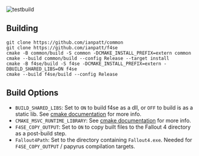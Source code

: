 ![testbuild](https://github.com/ianpatt/f4se/workflows/testbuild/badge.svg)

## Building

```
git clone https://github.com/ianpatt/common
git clone https://github.com/ianpatt/f4se
cmake -B common/build -S common -DCMAKE_INSTALL_PREFIX=extern common
cmake --build common/build --config Release --target install
cmake -B f4se/build -S f4se -DCMAKE_INSTALL_PREFIX=extern -DBUILD_SHARED_LIBS=ON f4se
cmake --build f4se/build --config Release
```

## Build Options

* `BUILD_SHARED_LIBS`: Set to `ON` to build f4se as a dll, or `OFF` to build is as a static lib. See [cmake documentation](https://cmake.org/cmake/help/latest/variable/BUILD_SHARED_LIBS.html) for more info.
* `CMAKE_MSVC_RUNTIME_LIBRARY`: See [cmake documentation](https://cmake.org/cmake/help/latest/variable/CMAKE_MSVC_RUNTIME_LIBRARY.html) for more info.
* `F4SE_COPY_OUTPUT`: Set to `ON` to copy built files to the Fallout 4 directory as a post-build step.
* `Fallout4Path`: Set to the directory containing `Fallout4.exe`. Needed for `F4SE_COPY_OUTPUT` / papyrus compilation targets.
